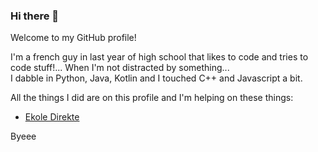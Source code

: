 ### Hi there 👋

Welcome to my GitHub profile!

I'm a french guy in last year of high school that likes to code and tries to code stuff!... When I'm not distracted by something... <br>
I dabble in Python, Java, Kotlin and I touched C++ and Javascript a bit.

All the things I did are on this profile and I'm helping on these things:
- [Ekole Direkte](https://github.com/Ashokaas/EkoleDirekte)

Byeee
